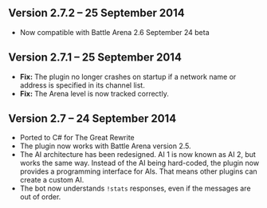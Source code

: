 Version 2.7.2 – 25 September 2014
---------------------------------

* Now compatible with Battle Arena 2.6 September 24 beta

Version 2.7.1 – 25 September 2014
---------------------------------

* **Fix:** The plugin no longer crashes on startup if a network name or address is specified in its channel list.
* **Fix:** The Arena level is now tracked correctly.

Version 2.7 – 24 September 2014
-------------------------------

* Ported to C# for The Great Rewrite
* The plugin now works with Battle Arena version 2.5.
* The AI architecture has been redesigned. AI 1 is now known as AI 2, but works the same way. Instead of the AI being hard-coded, the plugin now provides a programming interface for AIs. That means other plugins can create a custom AI.
* The bot now understands `!stats` responses, even if the messages are out of order.
